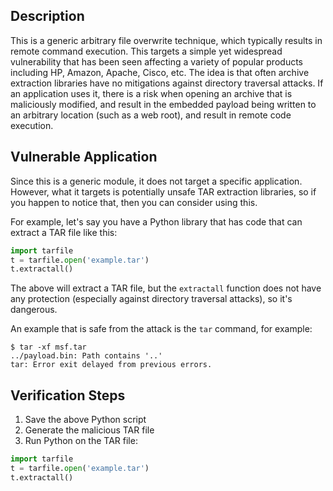 ## Description

This is a generic arbitrary file overwrite technique, which typically results in remote command execution. This targets a simple yet widespread vulnerability that has been seen affecting a variety of popular products including HP, Amazon, Apache, Cisco, etc. The idea is that often archive extraction libraries have no mitigations against directory traversal attacks. If an application uses it, there is a risk when opening an archive that is maliciously modified, and result in the embedded payload being written to an arbitrary location (such as a web root), and result in remote code execution.

## Vulnerable Application

Since this is a generic module, it does not target a specific application. However, what it targets is potentially unsafe TAR extraction libraries, so if you happen to notice that, then you can consider using this.

For example, let's say you have a Python library that has code that can extract a TAR file like this:

```python
import tarfile
t = tarfile.open('example.tar')
t.extractall()
```

The above will extract a TAR file, but the `extractall` function does not have any protection (especially against directory traversal attacks), so it's dangerous.

An example that is safe from the attack is the `tar` command, for example:

```
$ tar -xf msf.tar 
../payload.bin: Path contains '..'
tar: Error exit delayed from previous errors.
```

## Verification Steps

1. Save the above Python script
2. Generate the malicious TAR file
3. Run Python on the TAR file:

```python
import tarfile
t = tarfile.open('example.tar')
t.extractall()
```
